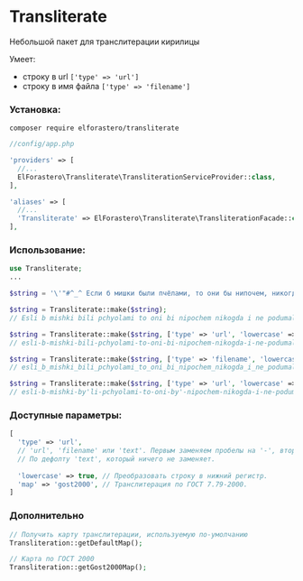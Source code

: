# Transliterate
Небольшой пакет для транслитерации кирилицы

Умеет:
* строку в url ```['type' => 'url']```
* строку в имя файла ```['type' => 'filename']```

### Установка:
```
composer require elforastero/transliterate
```

```php
//config/app.php

'providers' => [
  //...
  ElForastero\Transliterate\TransliterationServiceProvider::class,
],

'aliases' => [
  //...
  'Transliterate' => ElForastero\Transliterate\TransliterationFacade::class,
],
```

### Использование:
```php
use Transliterate;
...

$string = '\'"#^_^ Если б мишки были пчёлами, то они бы нипочем, никогда и не подумали так высо́ко строить дом.';

$string = Transliterate::make($string);
// Esli b mishki bili pchyolami to oni bi nipochem nikogda i ne podumali tak visoko stroit dom

$string = Transliterate::make($string, ['type' => 'url', 'lowercase' => true]);
// esli-b-mishki-bili-pchyolami-to-oni-bi-nipochem-nikogda-i-ne-podumali-tak-visoko-stroit-dom

$string = Transliterate::make($string, ['type' => 'filename', 'lowercase' => true]);
// esli_b_mishki_bili_pchyolami_to_oni_bi_nipochem_nikogda_i_ne_podumali_tak_visoko_stroit_dom

$string = Transliterate::make($string, ['type' => 'url', 'lowercase' => true, 'map' => 'gost2000']);
// esli-b-mishki-by'li-pchyolami-to-oni-by'-nipochem-nikogda-i-ne-podumali-tak-vy'soko-stroit`-dom
```

### Доступные параметры:
```php
[
  'type' => 'url',
  // 'url', 'filename' или 'text'. Первым заменяем пробелы на '-', вторым на '_'.
  // По дефолту 'text', который ничего не заменяет.
  
  'lowercase' => true, // Преобразовать строку в нижний регистр.
  'map' => 'gost2000', // Транслитерация по ГОСТ 7.79-2000.
]
```

### Дополнительно
```php
// Получить карту транслитерации, используемую по-умолчанию
Transliteration::getDefaultMap();

// Карта по ГОСТ 2000
Transliteration::getGost2000Map();
```
